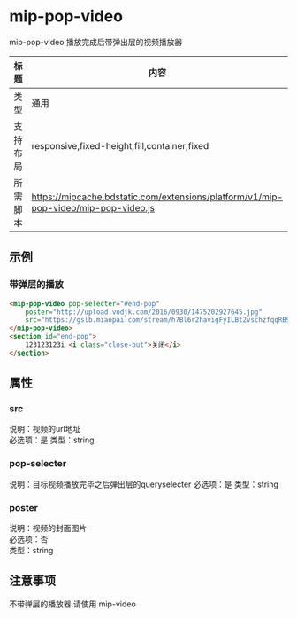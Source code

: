 # mip-pop-video
mip-pop-video 播放完成后带弹出层的视频播放器

标题|内容
----|----
类型|通用
支持布局|responsive,fixed-height,fill,container,fixed
所需脚本|https://mipcache.bdstatic.com/extensions/platform/v1/mip-pop-video/mip-pop-video.js
## 示例

### 带弹层的播放
```html
<mip-pop-video pop-selecter="#end-pop"
    poster="http://upload.vodjk.com/2016/0930/1475202927645.jpg"
    src="https://gslb.miaopai.com/stream/h7Bl6r2havigFyILBt2vschzfqqRB97L.mp4?ssig=b54fd220dfd24fe6cb9bf5f07d72b904&time_stamp=1498546980748&cookie_id=&vend=1&os=1&partner=1&platform=2&cookie_id=&refer=miaopai&scid=h7Bl6r2havigFyILBt2vschzfqqRB97L">
</mip-pop-video>
<section id="end-pop">
    123123123i <i class="close-but">关闭</i>
</section>
``` 

## 属性

### src
说明：视频的url地址  
必选项：是
类型：string

### pop-selecter
说明：目标视频播放完毕之后弹出层的queryselecter
必选项：是
类型：string

### poster
说明：视频的封面图片    
必选项：否  
类型：string

## 注意事项  
不带弹层的播放器,请使用 mip-video
